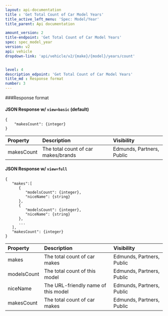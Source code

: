 ```yaml
---
layout: api-documentation
title : 'Get Total Count of Car Model Years'
title_active_left_menu: 'Spec: Model/Year'
title_parent: Api documentation

amount_version: 2
title-endpoint: 'Get Total Count of Car Model Years'
spec: spec_model_year
version: v2
api: vehicle
dropdown-link: 'api/vehicle/v2/{make}/{model}/years/count'


level: 4
description_edpoint: 'Get Total Count of Car Model Years'
title_md : Response format
number: 3
---
```


###Response format

#### JSON Response w/ <code>view=basic</code> (default)

	{
		"makesCount": {integer}
	}


| Property      | Description                         | Visibility                |
|:--------------|:------------------------------------|:------------------------- |
| makesCount    | The total count of car makes/brands | Edmunds, Partners, Public |

#### JSON Response w/ <code>view=full</code>

	{
	   "makes":[
	      {
	         "modelsCount": {integer},
	         "niceName": {string}
	      },
	      {
	         "modelsCount": {integer},
	         "niceName": {string}
	      },
	      ...
	   ],
	   "makesCount": {integer}
	}
	
| Property      | Description                         	| Visibility                |
|:--------------|:--------------------------------------|:------------------------- |
| makes		    | The total count of car makes			| Edmunds, Partners, Public |
| modelsCount	| The total count of this model		 	| Edmunds, Partners, Public |
| niceName	    | The URL-friendly name of this model 	| Edmunds, Partners, Public |
| makesCount    | The total count of car makes			| Edmunds, Partners, Public |
